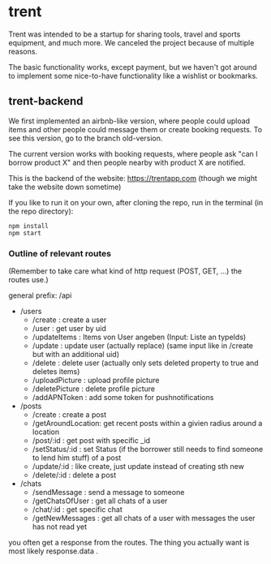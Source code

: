 # trent

Trent was intended to be a startup for sharing tools, travel and sports equipment, and much more. We canceled the project because of multiple reasons.

The basic functionality works, except payment, but we haven't got around to implement some nice-to-have functionality like a wishlist or bookmarks.

## trent-backend

We first implemented an airbnb-like version, where people could upload items and other people could message them or create booking requests. To see this version, go to the branch old-version.

The current version works with booking requests, where people ask "can I borrow product X" and then people nearby with product X are notified.

This is the backend of the website: https://trentapp.com (though we might take the website down sometime)

If you like to run it on your own, after cloning the repo, run in the terminal (in the repo directory):

```
npm install
npm start
```

### Outline of relevant routes

(Remember to take care what kind of http request (POST, GET, ...) the routes use.)

general prefix: /api
- /users
    - /create : create a user
    - /user : get user by uid
    - /updateItems : Items von User angeben (Input: Liste an typeIds)
    - /update : update user (actually replace) (same input like in /create but with an additional uid)
    - /delete : delete user (actually only sets deleted property to true and deletes items)
    - /uploadPicture : upload profile picture
    - /deletePicture : delete profile picture
    - /addAPNToken : add some token for pushnotifications
- /posts
    - /create : create a post
    - /getAroundLocation: get recent posts within a givien radius around a location
    - /post/:id : get post with specific _id 
    - /setStatus/:id : set Status (if the borrower still needs to find someone to lend him stuff) of a post
    - /update/:id : like create, just update instead of creating sth new
    - /delete/:id : delete a post
- /chats
    - /sendMessage : send a message to someone
    - /getChatsOfUser : get all chats of a user
    - /chat/:id : get specific chat
    - /getNewMessages : get all chats of a user with messages the user has not read yet
    
you often get a response from the routes. The thing you actually want is most likely response.data .



